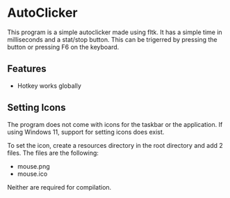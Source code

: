 # AutoClicker
This program is a simple autoclicker made using fltk. It has a simple time in milliseconds and a stat/stop button. This can be trigerred by pressing the button or pressing F6 on the keyboard.

## Features
- Hotkey works globally

## Setting Icons
The program does not come with icons for the taskbar or the application. If using Windows 11, support for setting icons does exist.

To set the icon, create a resources directory in the root directory and add 2 files. The files are the following:

- mouse.png
- mouse.ico

Neither are required for compilation.